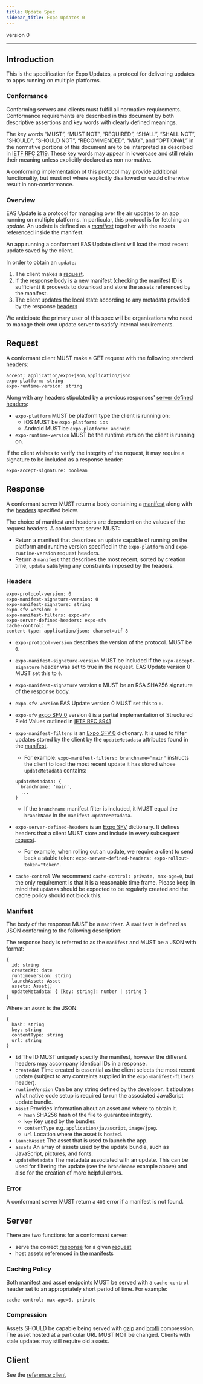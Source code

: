 ```yaml
---
title: Update Spec
sidebar_title: Expo Updates 0
---
```


version 0

---

## Introduction

This is the specification for Expo Updates, a protocol for delivering updates to apps running on multiple platforms.

### Conformance

Conforming servers and clients must fulfill all normative requirements. Conformance requirements are described in this document by both descriptive assertions and key words with clearly defined meanings.

The key words “MUST”, “MUST NOT”, “REQUIRED”, “SHALL”, “SHALL NOT”, “SHOULD”, “SHOULD NOT”, “RECOMMENDED”, “MAY”, and “OPTIONAL” in the normative portions of this document are to be interpreted as described in [IETF RFC 2119](https://tools.ietf.org/html/rfc2119). These key words may appear in lowercase and still retain their meaning unless explicitly declared as non‐normative.

A conforming implementation of this protocol may provide additional functionality, but must not where explicitly disallowed or would otherwise result in non‐conformance.

### Overview

EAS Update is a protocol for managing over the air updates to an app running on multiple platforms. 
In particular, this protocol is for fetching an _update_. An update is defined as a [_manifest_](#manifest) together with the assets referenced inside the manifest.

An app running a conformant EAS Update client will load the most recent update saved by the client.

In order to obtain an `update`:
1. The client makes a [request](#request). 
2. If the response body is a new manifest (checking the manifest ID is sufficient) it proceeds to download and store the assets referenced by the manifest.
3. The client updates the local state according to any metadata provided by the response [headers](#headers)

We anticipate the primary user of this spec will be organizations who need to manage their own update server to satisfy internal requirements.

## Request

A conformant client MUST make a GET request with the following standard headers:

```
accept: application/expo+json,application/json
expo-platform: string
expo-runtime-version: string
```
Along with any headers stipulated by a previous responses' [server defined headers](#server-defined-headers):

* `expo-platform` MUST be platform type the client is running on: 
    * iOS MUST be `expo-platform: ios`
    * Android MUST be `expo-platform: android`
* `expo-runtime-version` MUST be the runtime version the client is running on.

If the client wishes to verify the integrity of the request, it may require a signature to be included as a response header:
```
expo-accept-signature: boolean
```

## Response

A conformant server MUST return a body containing a [manifest](#manifest) along with the [headers](#headers) specified below.

The choice of manifest and headers are dependent on the values of the request headers. A conformant server MUST:

* Return a manifest that describes an `update` capable of running on the platform and runtime version specified in the `expo-platform` and `expo-runtime-version` request headers. 
* Return a `manifest` that describes the most recent, sorted by creation time, `update` satisfying any constraints imposed by the headers.

### Headers

```
expo-protocol-version: 0
expo-manifest-signature-version: 0
expo-manifest-signature: string
expo-sfv-version: 0
expo-manifest-filters: expo-sfv
expo-server-defined-headers: expo-sfv
cache-control: *
content-type: application/json; charset=utf-8
```

* `expo-protocol-version` describes the version of the protocol. MUST be `0`.
* `expo-manifest-signature-version` MUST be included if the `expo-accept-signature` header was set to true in the request. EAS Update version 0 MUST set this to `0`.
* `expo-manifest-signature` version `0` MUST be an RSA SHA256 signature of the response body.
* `expo-sfv-version`  EAS Update version 0 MUST set this to `0`.
* `expo-sfv`   [expo SFV 0](expo-sfv-0.md) version `0` is a partial implementation of Structured Field Values outlined in [IETF RFC 8941](https://tools.ietf.org/html/rfc8941)
* `expo-manifest-filters` is an [Expo SFV 0](expo-sfv-0.md) dictionary. It is used to filter updates stored by the client by the `updateMetadata` attributes found in the [manifest](#manifest).
  * For example: `expo-manifest-filters: branchname="main"` instructs the client to load the most recent update it has stored whose `updateMetadata` contains:

  ```
  updateMetadata: {
    branchname: 'main',
    ...
  }
  ```
  * If the `branchname` manifest filter is included, it MUST equal the `branchName` in the `manifest.updateMetadata`.
* `expo-server-defined-headers` is an [Expo SFV](expo-sfv.md) dictionary. It defines headers that a client MUST store and include in every subsequent [request](#request).

  * For example, when rolling out an update, we require a client to send back a stable token: `expo-server-defined-headers: expo-rollout-token="token"`. 
* `cache-control` We recommend `cache-control: private, max-age=0`, but the only requirement is that it is a reasonable time frame. Please keep in mind that `updates` should be expected to be regularly created and the cache policy should not block this.

### Manifest

The body of the response MUST be a `manifest`. A `manifest` is defined as JSON conforming to the following description:

The response body is referred to as the `manifest` and MUST be a JSON with format:
```
{
  id: string
  createdAt: date
  runtimeVersion: string
  launchAsset: Asset
  assets: Asset[]
  updateMetadata: { [key: string]: number | string }
}
```
Where an `Asset` is the JSON:
```
{
  hash: string
  key: string
  contentType: string
  url: string
}
```
  * `id` The ID MUST uniquely specify the manifest, however the different headers may accompany identical IDs in a response.
  * `createdAt` Time created is essential as the client selects the most recent update (subject to any contraints supplied in the `expo-manifest-filters` header).
  * `runtimeVersion` Can be any string defined by the developer. It stipulates what native code setup is required to run the associated JavaScript update bundle.
  * `Asset` Provides information about an asset and where to obtain it.
    * `hash` SHA256 hash of the file to guarantee integrity.
    * `key` Key used by the bundler.
    * `contentType` e.g. `application/javascript`, `image/jpeg`.
    * `url` Location where the asset is hosted.
  * `launchAsset` The asset that is used to launch the app.
  * `assets` An array of assets used by the update bundle, such as JavaScript, pictures, and fonts.
  * `updateMetadata` The metadata associated with an update. This can be used for filtering the update (see the `branchname` example above) and also for the creation of more helpful errors.

### Error

A conformant server MUST return a `400` error if a manifest is not found.

## Server

There are two functions for a conformant server:
  * serve the correct [response](#response) for a given [request](#request)
  * host assets referenced in the [manifests](#manifest)

### Caching Policy

Both manifest and asset endpoints MUST be served with a `cache-control` header set to an appropriately short period of time. For example:

```
cache-control: max-age=0, private
```

### Compression

Assets SHOULD be capable being served with [gzip](https://www.gnu.org/software/gzip/) and [brotli](https://github.com/google/brotli) compression.
The asset hosted at a particular URL MUST NOT be changed. Clients with stale updates may still require old assets.

## Client

See the [reference client](https://github.com/expo/expo/tree/master/packages/expo-updates)
